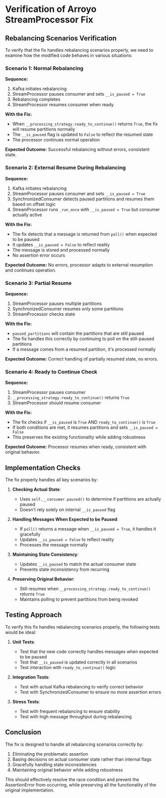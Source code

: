 # Verification of Arroyo StreamProcessor Fix

## Rebalancing Scenarios Verification

To verify that the fix handles rebalancing scenarios properly, we need to examine how the modified code behaves in various situations:

### Scenario 1: Normal Rebalancing

**Sequence:**
1. Kafka initiates rebalancing
2. StreamProcessor pauses consumer and sets `__is_paused = True`
3. Rebalancing completes
4. StreamProcessor resumes consumer when ready

**With the Fix:**
- When `__processing_strategy.ready_to_continue()` returns `True`, the fix will resume partitions normally
- The `__is_paused` flag is updated to `False` to reflect the resumed state
- The processor continues normal operation

**Expected Outcome:** Successful rebalancing without errors, consistent state.

### Scenario 2: External Resume During Rebalancing

**Sequence:**
1. Kafka initiates rebalancing
2. StreamProcessor pauses consumer and sets `__is_paused = True`
3. SynchronizedConsumer detects paused partitions and resumes them based on offset logic
4. StreamProcessor runs `_run_once` with `__is_paused = True` but consumer actually active

**With the Fix:**
- The fix detects that a message is returned from `poll()` when expected to be paused
- It updates `__is_paused = False` to reflect reality
- The message is stored and processed normally
- No assertion error occurs

**Expected Outcome:** No errors, processor adapts to external resumption and continues operation.

### Scenario 3: Partial Resume

**Sequence:**
1. StreamProcessor pauses multiple partitions
2. SynchronizedConsumer resumes only some partitions
3. StreamProcessor checks state

**With the Fix:**
- `paused_partitions` will contain the partitions that are still paused
- The fix handles this correctly by continuing to poll on the still-paused partitions
- If a message comes from a resumed partition, it's processed normally

**Expected Outcome:** Correct handling of partially resumed state, no errors.

### Scenario 4: Ready to Continue Check

**Sequence:**
1. StreamProcessor pauses consumer
2. `__processing_strategy.ready_to_continue()` returns `True`
3. StreamProcessor should resume consumer

**With the Fix:**
- The fix checks if `__is_paused` is `True` AND `ready_to_continue()` is `True`
- If both conditions are met, it resumes partitions and sets `__is_paused = False`
- This preserves the existing functionality while adding robustness

**Expected Outcome:** Processor resumes when ready, consistent with original behavior.

## Implementation Checks

The fix properly handles all key scenarios by:

1. **Checking Actual State**:
   - Uses `self.__consumer.paused()` to determine if partitions are actually paused
   - Doesn't rely solely on internal `__is_paused` flag

2. **Handling Messages When Expected to be Paused**:
   - If `poll()` returns a message when `__is_paused = True`, it handles it gracefully
   - Updates `__is_paused = False` to reflect reality
   - Processes the message normally

3. **Maintaining State Consistency**:
   - Updates `__is_paused` to match the actual consumer state
   - Prevents state inconsistency from recurring

4. **Preserving Original Behavior**:
   - Still resumes when `__processing_strategy.ready_to_continue()` returns `True`
   - Maintains polling to prevent partitions from being revoked

## Testing Approach

To verify this fix handles rebalancing scenarios properly, the following tests would be ideal:

1. **Unit Tests**:
   - Test that the new code correctly handles messages when expected to be paused
   - Test that `__is_paused` is updated correctly in all scenarios
   - Test interaction with `ready_to_continue()` logic

2. **Integration Tests**:
   - Test with actual Kafka rebalancing to verify correct behavior
   - Test with SynchronizedConsumer to ensure no more assertion errors

3. **Stress Tests**:
   - Test with frequent rebalancing to ensure stability
   - Test with high message throughput during rebalancing

## Conclusion

The fix is designed to handle all rebalancing scenarios correctly by:
1. Eliminating the problematic assertion
2. Basing decisions on actual consumer state rather than internal flags
3. Gracefully handling state inconsistencies
4. Maintaining original behavior while adding robustness

This should effectively resolve the race condition and prevent the AssertionError from occurring, while preserving all the functionality of the original implementation.
